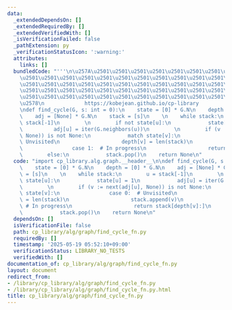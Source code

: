 ```yaml
---
data:
  _extendedDependsOn: []
  _extendedRequiredBy: []
  _extendedVerifiedWith: []
  _isVerificationFailed: false
  _pathExtension: py
  _verificationStatusIcon: ':warning:'
  attributes:
    links: []
  bundledCode: "'''\n\u257A\u2501\u2501\u2501\u2501\u2501\u2501\u2501\u2501\u2501\u2501\
    \u2501\u2501\u2501\u2501\u2501\u2501\u2501\u2501\u2501\u2501\u2501\u2501\u2501\
    \u2501\u2501\u2501\u2501\u2501\u2501\u2501\u2501\u2501\u2501\u2501\u2501\u2501\
    \u2501\u2501\u2501\u2501\u2501\u2501\u2501\u2501\u2501\u2501\u2501\u2501\u2501\
    \u2501\u2501\u2501\u2501\u2501\u2501\u2501\u2501\u2501\u2501\u2501\u2501\u2501\
    \u2578\n             https://kobejean.github.io/cp-library               \n'''\n\
    \ndef find_cycle(G, s: int = 0):\n    state = [0] * G.N\n    depth = [0] * G.N\n\
    \    adj = [None] * G.N\n    stack = [s]\n    \n    while stack:\n        u =\
    \ stack[-1]\n        \n        if not state[u]:\n            state[u] = 1\n  \
    \          adj[u] = iter(G.neighbors(u))\n        \n        if (v := next(adj[u],\
    \ None)) is not None:\n            match state[v]:\n                case 0:  #\
    \ Unvisited\n                    depth[v] = len(stack)\n                    stack.append(v)\n\
    \                case 1:  # In progress\n                    return stack[depth[v]:]\n\
    \        else:\n            stack.pop()\n    return None\n"
  code: "import cp_library.alg.graph.__header__\n\ndef find_cycle(G, s: int = 0):\n\
    \    state = [0] * G.N\n    depth = [0] * G.N\n    adj = [None] * G.N\n    stack\
    \ = [s]\n    \n    while stack:\n        u = stack[-1]\n        \n        if not\
    \ state[u]:\n            state[u] = 1\n            adj[u] = iter(G.neighbors(u))\n\
    \        \n        if (v := next(adj[u], None)) is not None:\n            match\
    \ state[v]:\n                case 0:  # Unvisited\n                    depth[v]\
    \ = len(stack)\n                    stack.append(v)\n                case 1: \
    \ # In progress\n                    return stack[depth[v]:]\n        else:\n\
    \            stack.pop()\n    return None\n"
  dependsOn: []
  isVerificationFile: false
  path: cp_library/alg/graph/find_cycle_fn.py
  requiredBy: []
  timestamp: '2025-05-19 05:52:10+09:00'
  verificationStatus: LIBRARY_NO_TESTS
  verifiedWith: []
documentation_of: cp_library/alg/graph/find_cycle_fn.py
layout: document
redirect_from:
- /library/cp_library/alg/graph/find_cycle_fn.py
- /library/cp_library/alg/graph/find_cycle_fn.py.html
title: cp_library/alg/graph/find_cycle_fn.py
---
```

